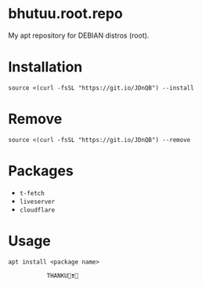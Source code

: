 # bhutuu.root.repo
My apt repository for DEBIAN distros (root).

# Installation
```source <(curl -fsSL "https://git.io/JDnQB") --install```

# Remove
```source <(curl -fsSL "https://git.io/JDnQB") --remove```

# Packages
* ```t-fetch```
* ```liveserver```
* ```cloudflare```

# Usage
```apt install <package name>```


```            THANKU👻❣️👻              ```
